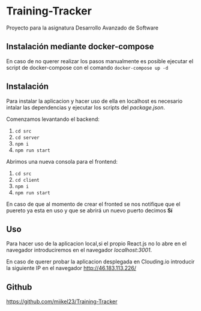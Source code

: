 # Training-Tracker
Proyecto para la asignatura Desarrollo Avanzado de Software

## Instalación mediante docker-compose
En caso de no querer realizar los pasos manualmente es posible ejecutar el script de docker-compose
con el comando `docker-compose up -d`

## Instalación
Para instalar la aplicacion y hacer uso de ella en localhost es necesario intalar las dependencias
y ejecutar los scripts del _package.json_.

Comenzamos levantando el backend:
1. `cd src`
2. `cd server`
3. `npm i`
4. `npm run start`

Abrimos una nueva consola para el frontend:
1. `cd src`
2. `cd client`
3. `npm i`
4. `npm run start`

En caso de que al momento de crear el fronted se nos notifique que el puereto ya esta en 
uso y que se abrirá un nuevo puerto decimos **Sí**

## Uso
Para hacer uso de la aplicacion local,si el propio React.js no lo abre en el navegador
introduciremos en el navegador *localhost:3001*.

En caso de querer probar la aplicacion desplegada en Clouding.io introducir la siguiente IP
en el navegador http://46.183.113.226/

## Github
https://github.com/miikel23/Training-Tracker
